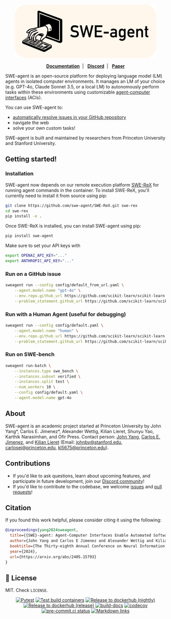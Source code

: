 <p align="center">
  <a href="https://www.swe-agent.com/">
    <img src="assets/swe-agent-banner.png" alt="swe-agent.com" style="height: 12em" />
  </a>
</p>

<p align="center">
  <a href="https://princeton-nlp.github.io/SWE-agent/"><strong>Documentation</strong></a>&nbsp; | &nbsp;
  <a href="https://discord.gg/AVEFbBn2rH"><strong>Discord</strong></a>&nbsp; | &nbsp;
  <a href="https://arxiv.org/abs/2405.15793"><strong>Paper</strong></a>
</p>


SWE-agent is an open-source platform for deploying language model (LM) agents in isolated computer environments.
It manages an LM of your choice (e.g. GPT-4o, Claude Sonnet 3.5, or a local LM) to autonomously perform tasks within these environments using customizable [agent-computer interfaces](https://arxiv.org/abs/2405.15793) (ACIs).

You can use SWE-agent to:
* [automatically resolve issues in your GitHub repository](background.md#swe-agent)
* navigate the web
* solve your own custom tasks!

SWE-agent is built and maintained by researchers from Princeton University and Stanford University.

## Getting started!

### Installation
SWE-agent now depends on our remote execution platform [SWE-ReX](https://github.com/swe-agent/SWE-ReX) for running agent commands in the container.
To install SWE-ReX, you'll currently need to install it from source using pip:

```bash
git clone https://github.com/swe-agent/SWE-ReX.git swe-rex
cd swe-rex
pip install -e .
```

Once SWE-ReX is installed, you can install SWE-agent using pip:

```bash
pip install swe-agent
```

Make sure to set your API keys with
```bash
export OPENAI_API_KEY="..."
export ANTHROPIC_API_KEY="..."
```

### Run on a GitHub issue
```bash
sweagent run --config config/default_from_url.yaml \
    --agent.model.name "gpt-4o" \
    --env.repo.github_url https://github.com/scikit-learn/scikit-learn \
    --problem_statement.github_url https://github.com/scikit-learn/scikit-learn/issues/30353
```

### Run with a Human Agent (useful for debugging)
```bash
sweagent run --config config/default.yaml \
    --agent.model.name "human" \
    --env.repo.github_url https://github.com/scikit-learn/scikit-learn \
    --problem_statement.github_url https://github.com/scikit-learn/scikit-learn/issues/30353
```

### Run on SWE-bench
```bash
sweagent run-batch \
    --instances.type swe_bench \
    --instances.subset verified \
    --instances.split test \
    --num_workers 10 \
    --config config/default.yaml \
    --agent.model.name gpt-4o
```

## About
SWE-agent is an academic project started at Princeton University by John Yang*, Carlos E. Jimenez*, Alexander Wettig, Kilian Lieret, Shunyu Yao, Karthik Narasimhan, and Ofir Press.
Contact person: [John Yang](https://john-b-yang.github.io/), [Carlos E. Jimenez](http://www.carlosejimenez.com/), and [Kilian Lieret](https://www.lieret.net/) (Email: johnby@stanford.edu, carlosej@princeton.edu, kl5675@princeton.edu).

## Contributions <a name="contributions"></a>
- If you'd like to ask questions, learn about upcoming features, and participate in future development, join our [Discord community](https://discord.gg/AVEFbBn2rH)!
- If you'd like to contribute to the codebase, we welcome [issues](https://github.com/princeton-nlp/SWE-agent/issues) and [pull requests](https://github.com/princeton-nlp/SWE-agent/pulls)!

## Citation <a name="citation"></a>
If you found this work helpful, please consider citing it using the following:
```bibtex
@inproceedings{yang2024sweagent,
  title={{SWE}-agent: Agent-Computer Interfaces Enable Automated Software Engineering},
  author={John Yang and Carlos E Jimenez and Alexander Wettig and Kilian Lieret and Shunyu Yao and Karthik R Narasimhan and Ofir Press},
  booktitle={The Thirty-eighth Annual Conference on Neural Information Processing Systems},
  year={2024},
  url={https://arxiv.org/abs/2405.15793}
}
```

## 🪪 License <a name="license"></a>
MIT. Check `LICENSE`.

<div align="center">

[![Pytest](https://github.com/princeton-nlp/SWE-agent/actions/workflows/pytest.yaml/badge.svg)](https://github.com/princeton-nlp/SWE-agent/actions/workflows/pytest.yaml)
[![Test build containers](https://github.com/princeton-nlp/SWE-agent/actions/workflows/test_build_containers.yaml/badge.svg)](https://github.com/princeton-nlp/SWE-agent/actions/workflows/test_build_containers.yaml)
[![Release to dockerhub (nightly)](https://github.com/princeton-nlp/SWE-agent/actions/workflows/release-dockerhub-nightly.yaml/badge.svg)](https://github.com/princeton-nlp/SWE-agent/actions/workflows/release-dockerhub-nightly.yaml)
[![Release to dockerhub (release)](https://github.com/princeton-nlp/SWE-agent/actions/workflows/release-dockerhub-release.yaml/badge.svg)](https://github.com/princeton-nlp/SWE-agent/actions/workflows/release-dockerhub-release.yaml)
[![build-docs](https://github.com/princeton-nlp/SWE-agent/actions/workflows/build-docs.yaml/badge.svg)](https://github.com/princeton-nlp/SWE-agent/actions/workflows/build-docs.yaml)
[![codecov](https://codecov.io/gh/princeton-nlp/SWE-agent/graph/badge.svg?token=18XAVDK365)](https://codecov.io/gh/princeton-nlp/SWE-agent)
[![pre-commit.ci status](https://results.pre-commit.ci/badge/github/princeton-nlp/SWE-agent/main.svg)](https://results.pre-commit.ci/latest/github/princeton-nlp/SWE-agent/main)
[![Markdown links](https://github.com/princeton-nlp/SWE-agent/actions/workflows/check-links.yaml/badge.svg)](https://github.com/princeton-nlp/SWE-agent/actions/workflows/check-links.yaml)

</div>
